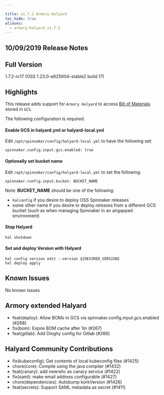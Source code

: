 ```yaml
---

title: v1.7.2 Armory Halyard
toc_hide: true
aliases:
  - armory-halyard_v1.7.2
---
```


## 10/09/2019 Release Notes

## Full Version
1.7.2-rc17 (OSS 1.23.0-e625604-stable2 build 17)

## Highlights
This release adds support for `Armory Halyard` to access [Bill of Materials](https://www.spinnaker.io/reference/halyard/#bill-of-materials) stored in `GCS`.

The following configuration is required.

#### Enable GCS in halyard.yml or halyard-local.yml

Edit `/opt/spinnaker/config/halyard-local.yml` to have the following set:

    spinnaker.config.input.gcs.enabled: true

#### Optionally set bucket name

Edit `/opt/spinnaker/config/halyard-local.yml` to set the following:

    spinnaker.config.input.bucket: BUCKET_NAME

Note: **BUCKET_NAME** should be one of the following:
* `halconfig` if you desire to deploy OSS Spinnaker releases
* some other name if you desire to deploy releases from a different GCS bucket (such as when managing Spinnaker in an airgapped environment)


#### Stop Halyard
```
hal shutdown
```

#### Set and deploy Version with Halyard

```
hal config version edit --version ${DESIRED_VERSION}
hal deploy apply
```

## Known Issues
No known issues

## Armory extended Halyard 
 - feat(deploy): Allow BOMs in GCS via spinnaker.config.input.gcs.enabled (#268)
 - fix(bom): Expire BOM cache after 1m (#267)
 - feat(gitlab): Add Dinghy config for Gitlab (#266)

##  Halyard Community Contributions
 - fix(kubeconfig): Get contents of local kubeconfig files (#1425)
 - chore(core): Compile using the java compiler (#1432)
 - feat(canary): add newrelic as canary service (#1422)
 - fix(saml): make email address configurable (#1427)
 - chore(dependencies): Autobump korkVersion (#1426)
 - feat(secrets): Support SAML metadata as secret (#1411)
